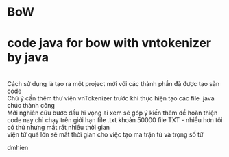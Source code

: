 # BoW
# code java for bow with vntokenizer by java

<br>Cách sử dụng là tạo ra một project mới với các thành phần đã được tạo sẵn code
<br>Chú ý cần thêm thư viện vnTokenizer trước khi thực hiện tạo các file .java
chúc thành công
<br>Mới nghiên cứu bước đầu hi vọng ai xem sẽ góp ý kiến thêm để hoàn thiện
<br>code nay chỉ chạy trên giới hạn file .txt khoản 50000 file TXT - nhiều hơn tôi có thử nhưng mất rất nhiều thời gian 
<br>viện từ quá lớn sẽ mất thời gian cho việc tạo ma trận từ và trọng số từ

dmhien
